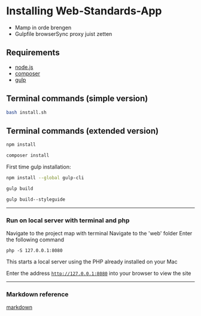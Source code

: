 # Installing Web-Standards-App
- Mamp in orde brengen
- Gulpfile browserSync proxy juist zetten

## Requirements
* [node.js]
* [composer]
* [gulp]

## Terminal commands (simple version)
```sh
bash install.sh
```


## Terminal commands (extended version)
```sh
npm install
```

```sh
composer install
```


First time gulp installation:

```sh
npm install --global gulp-cli
```

```sh
gulp build
```

```sh
gulp build--styleguide
```

---

### Run on local server with terminal and php
Navigate to the project map with terminal
Navigate to the 'web' folder
Enter the following command

    php -S 127.0.0.1:8080

This starts a local server using the PHP already installed on your Mac

Enter the address <code>http://127.0.0.1:8080</code> into your browser to view the site

---

### Markdown reference
[markdown]
<br />



[node.js]: <http://nodejs.org>
[composer]: <https://getcomposer.org/>
[gulp]: <https://github.com/gulpjs/gulp/blob/master/docs/getting-started.md>
[markdown]: <http://daringfireball.net/projects/markdown/>
